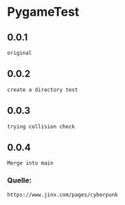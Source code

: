 # PygameTest
## 0.0.1
    original
## 0.0.2
    create a directory test
## 0.0.3
    trying collision check
## 0.0.4
    Merge into main

### Quelle:
    https://www.jinx.com/pages/cyberpunk
